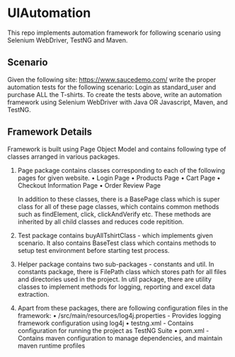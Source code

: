# UIAutomation

This repo implements automation framework for following scenario using Selenium WebDriver, TestNG and Maven.

## Scenario

Given the following site: https://www.saucedemo.com/ write the proper automation tests for the following scenario: Login as standard_user and purchase ALL the T-shirts. To create the tests above, write an automation framework using Selenium WebDriver with Java OR Javascript, Maven, and TestNG.

## Framework Details

Framework is built using Page Object Model and contains following type of classes arranged in various packages.

1. Page package contains classes corresponding to each of the following pages for given website.
   • Login Page
   • Products Page
   • Cart Page
   • Checkout Information Page
   • Order Review Page
   
   In addition to these classes, there is a BasePage class which is super class for all of these page classes, which contains common methods such as findElement, click, clickAndVerify etc. These methods are inherited by all child classes and reduces code repitition.

2. Test package contains buyAllTshirtClass - which implements given scenario. It also contains BaseTest class which contains methods to setup test environment before starting test process.

3. Helper package contains two sub-packages - constants and util. 
In constants package, there is FilePath class which stores path for all files and directories used in the project. 
In util package, there are utility classes to implement methods for logging, reporting and excel data extraction.

4. Apart from these packages, there are following configuration files in the framework:
    • /src/main/resources/log4j.properties - Provides logging framework configuration using log4j
    • testng.xml - Contains configuration for running the project as TestNG Suite
    • pom.xml - Contains maven configuration to manage dependencies, and maintain maven runtime profiles    
